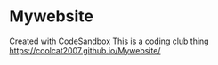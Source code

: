 # Mywebsite
Created with CodeSandbox
This is a coding club thing
https://coolcat2007.github.io/Mywebsite/
